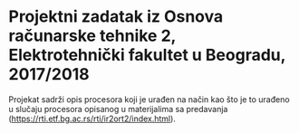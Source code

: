 # Projektni zadatak iz Osnova računarske tehnike 2, Elektrotehnički fakultet u Beogradu, 2017/2018
 Projekat sadrži opis procesora koji je urađen na način kao što je to urađeno u slučaju procesora opisanog u materijalima sa predavanja (https://rti.etf.bg.ac.rs/rti/ir2ort2/index.html).
